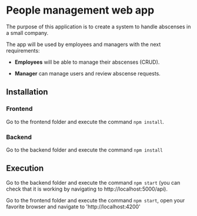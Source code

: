 # People management web app

The purpose of this application is to create a system to handle abscenses in a small company.

The app will be used by employees and managers with the next requirements:

* **Employees** will be able to manage their abscenses (CRUD).

* **Manager** can manage users and review abscense requests.

## Installation

### Frontend
Go to the frontend folder and execute the command `npm install`.

### Backend
Go to the backend folder and execute the command `npm install`

## Execution
Go to the backend folder and execute the command `npm start` (you can check that it is working by navigating to http://localhost:5000/api).

Go to the frontend folder and execute the command `npm start`, open your favorite browser and navigate to 'http://localhost:4200'